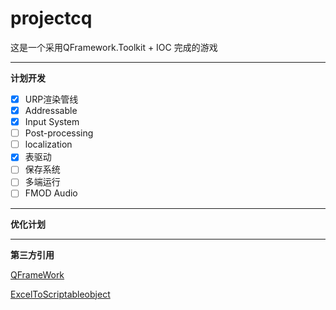 # **projectcq**

这是一个采用QFramework.Toolkit + IOC 完成的游戏
* * *
**计划开发**
- [X] URP渲染管线
- [x] Addressable
- [X] Input System
- [ ] Post-processing
- [ ] localization
- [X] 表驱动
- [ ] 保存系统
- [ ] 多端运行
- [ ] FMOD Audio
* * *
**优化计划**

* * *
**第三方引用**

  [QFrameWork](https://github.com/liangxiegame/QFramework)
  
  [ExcelToScriptableobject](https://github.com/greatclock/excel_to_scriptableobject)
